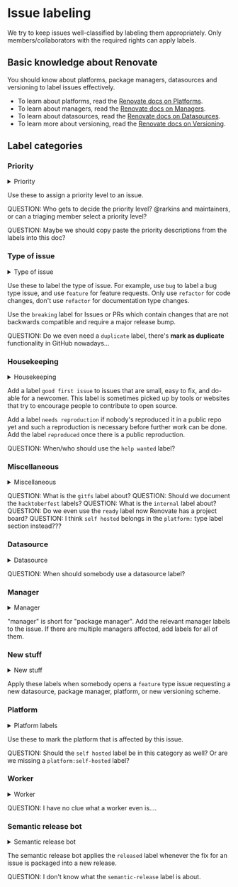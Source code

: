 # Issue labeling

We try to keep issues well-classified by labeling them appropriately.
Only members/collaborators with the required rights can apply labels.

## Basic knowledge about Renovate

You should know about platforms, package managers, datasources and versioning to label issues effectively.

- To learn about platforms, read the [Renovate docs on Platforms](https://docs.renovatebot.com/modules/platform/).
- To learn about managers, read the [Renovate docs on Managers](https://docs.renovatebot.com/modules/manager/).
- To learn about datasources, read the [Renovate docs on Datasources](https://docs.renovatebot.com/modules/datasource/).
- To learn more about versioning, read the [Renovate docs on Versioning](https://docs.renovatebot.com/modules/versioning/).

## Label categories

### Priority

<details>
    <summary>Priority</summary>

    pri0-blocker
    pri1-critical
    pri2-important
    pri3-normal
    pri4-low
    wontfix

</details>

Use these to assign a priority level to an issue.

QUESTION: Who gets to decide the priority level? @rarkins and maintainers, or can a triaging member select a priority level?

QUESTION: Maybe we should copy paste the priority descriptions from the labels into this doc?

### Type of issue

<details>
    <summary>Type of issue</summary>

    bug
    docs
    duplicate
    feature
    refactor
    breaking

</details>

Use these to label the type of issue.
For example, use `bug` to label a bug type issue, and use `feature` for feature requests.
Only use `refactor` for code changes, don't use `refactor` for documentation type changes.

Use the `breaking` label for Issues or PRs which contain changes that are not backwards compatible and require a major release bump.

QUESTION: Do we even need a `duplicate` label, there's **mark as duplicate** functionality in GitHub nowadays...

### Housekeeping

<details>
    <summary>Housekeeping</summary>

    good first issue
    help wanted
    needs reproduction
    reproduced

</details>

Add a label `good first issue` to issues that are small, easy to fix, and do-able for a newcomer.
This label is sometimes picked up by tools or websites that try to encourage people to contribute to open source.

Add a label `needs reproduction` if nobody's reproduced it in a public repo yet and such a reproduction is necessary before further work can be done.
Add the label `reproduced` once there is a public reproduction.

QUESTION: When/who should use the `help wanted` label?

### Miscellaneous

<details>
    <summary>Miscellaneous</summary>

    self hosted

</details>

QUESTION: What is the `gitfs` label about?
QUESTION: Should we document the `hacktoberfest` labels?
QUESTION: What is the `internal` label about?
QUESTION: Do we even use the `ready` label now Renovate has a project board?
QUESTION: I think `self hosted` belongs in the `platform:` type label section instead???

### Datasource

<details>
    <summary>Datasource</summary>

    datasource:docker
    datasource:git-submodule
    datasource:git-labels
    datasource:jenkins
    datasource:maven
    datasource:nuget
    datasource:packagist
    datasource:pypi
    datasource:rubygems
    datasource:terraform-module
    datasource:terraform-provider

</details>

QUESTION: When should somebody use a datasource label?

### Manager

<details>
    <summary>Manager</summary>

    manager:bazel
    manager:buildkite
    manager:bundler
    manager:cargo
    manager:circleci
    manager:cocoapods
    manager:composer
    manager:docker-compose
    manager:dockerfile
    manager:github-actions
    manager:gitlab-ci
    manager:gomod
    manager:gradle
    manager:helm
    manager:helm-values
    manager:kubernetes
    manager:kustomize
    manager:maven
    manager:meteor
    manager:mix
    manager:npm
    manager:nuget
    manager:pip_requirements
    manager:pip_setup
    manager:pipenv
    manager:poetry
    manager:ruby-version
    manager:sbt
    manager:swift
    manager:terraform
    manager:travis

</details>

"manager" is short for "package manager".
Add the relevant manager labels to the issue.
If there are multiple managers affected, add labels for all of them.

### New stuff

<details>
    <summary>New stuff</summary>

    new datasource
    new package manager
    new platform
    new versioning

</details>

Apply these labels when somebody opens a `feature` type issue requesting a new datasource, package manager, platform, or new versioning scheme.

### Platform

<details>
    <summary>Platform labels</summary>

    platform:azure
    platform:bitbucket
    platform:gitea
    platform:github
    platform:gitlab

</details>

Use these to mark the platform that is affected by this issue.

QUESTION: Should the `self hosted` label be in this category as well? Or are we missing a `platform:self-hosted` label?

### Worker

<details>
    <summary>Worker</summary>

    worker:branch
    worker:global
    worker:onboarding
    worker:pr

</details>

QUESTION: I have no clue what a worker even is....

### Semantic release bot

<details>
    <summary>Semantic release bot</summary>

    released
    semantic-release

</details>

The semantic release bot applies the `released` label whenever the fix for an issue is packaged into a new release.

QUESTION: I don't know what the `semantic-release` label is about.
